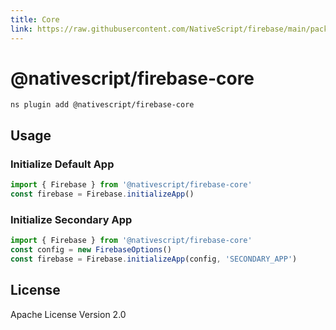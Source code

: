```yaml
---
title: Core
link: https://raw.githubusercontent.com/NativeScript/firebase/main/packages/firebase-core/README.md
---
```


# @nativescript/firebase-core

```cli
ns plugin add @nativescript/firebase-core
```

## Usage

### Initialize Default App

```ts
import { Firebase } from '@nativescript/firebase-core'
const firebase = Firebase.initializeApp()
```

### Initialize Secondary App

```ts
import { Firebase } from '@nativescript/firebase-core'
const config = new FirebaseOptions()
const firebase = Firebase.initializeApp(config, 'SECONDARY_APP')
```

## License

Apache License Version 2.0
